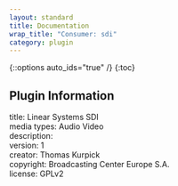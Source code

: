 ```yaml
---
layout: standard
title: Documentation
wrap_title: "Consumer: sdi"
category: plugin
---
```

{::options auto_ids="true" /}
{:toc}

## Plugin Information

title: Linear Systems SDI  
media types:
Audio  Video  
description:   
version: 1  
creator: Thomas Kurpick  
copyright: Broadcasting Center Europe S.A.  
license: GPLv2  
